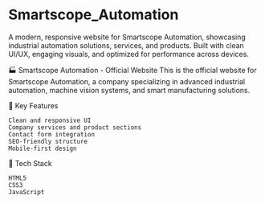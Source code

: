 # Smartscope_Automation
A modern, responsive website for Smartscope Automation, showcasing industrial automation solutions, services, and products. Built with clean UI/UX, engaging visuals, and optimized for performance across devices.

🏭 Smartscope Automation - Official Website
This is the official website for Smartscope Automation, a company specializing in advanced industrial automation, machine vision systems, and smart manufacturing solutions.

🔹 Key Features

    Clean and responsive UI
    Company services and product sections
    Contact form integration
    SEO-friendly structure
    Mobile-first design

🚀 Tech Stack

    HTML5 
    CSS3
    JavaScript
